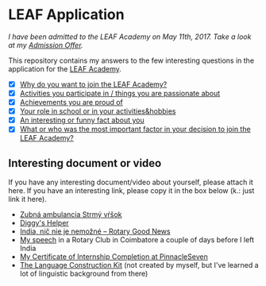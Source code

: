 # LEAF Application

_I have been admitted to the LEAF Academy on May 11th, 2017. Take a look at my [Admission Offer](assets/admission-offer@leaf.pdf)._

This repository contains my answers to the few interesting questions in the application for the [LEAF Academy](http://www.leafacademy.eu/).

- [x] [Why do you want to join the LEAF Academy?](Why-join.md)
- [x] [Activities you participate in / things you are passionate about](Activities-passions.md)
- [x] [Achievements you are proud of](Achievements-proud.md) <!-- this one might need a little bit revising though -->
- [x] [Your role in school or in your activities&hobbies](Your-role.md)
- [x] [An interesting or funny fact about you](Interesting-fact.md)
- [x] [What or who was the most important factor in your decision to join the LEAF Academy?](Important-factor.md)

## Interesting document or video

If you have any interesting document/video about yourself, please attach it here. If you have an interesting link, please copy it in the box below (k.: just link it here).

* [Zubná ambulancia Strmý vŕšok](http://zubnaambulancia.sk)
* [Diggy's Helper](https://diggyshelper.net)
* [India, nič nie je nemožné – Rotary Good News](http://www.floowie.com/cs/cti/rotary-good-news-c-5-2016/#/strana/24/zvacseni/100/)
* [My speech](https://youtu.be/8yTay7NOX88) in a Rotary Club in Coimbatore a couple of days before I left India
* [My Certificate of Internship Completion at PinnacleSeven](assets/internship@p7-certificate.png)
* [The Language Construction Kit](http://www.zompist.com/kit.html) (not created by myself, but I've learned a lot of linguistic background from there)
